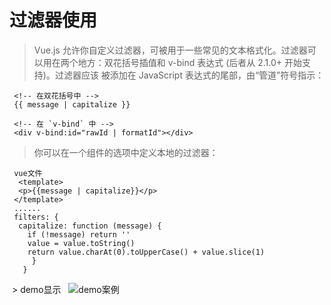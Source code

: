 # 过滤器使用
 > Vue.js 允许你自定义过滤器，可被用于一些常见的文本格式化。过滤器可以用在两个地方：双花括号插值和 v-bind 表达式 (后者从 2.1.0+ 开始支持)。过滤器应该    被添加在 JavaScript 表达式的尾部，由“管道”符号指示：
  
 ```
  <!-- 在双花括号中 -->
  {{ message | capitalize }}

  <!-- 在 `v-bind` 中 -->
  <div v-bind:id="rawId | formatId"></div>
 ```
 
 > 你可以在一个组件的选项中定义本地的过滤器：
  ```
  vue文件
   <template>
    <p>{{message | capitalize}}</p>
   </template>
   ......
   filters: {
    capitalize: function (message) {
      if (!message) return ''
      value = value.toString()
      return value.charAt(0).toUpperCase() + value.slice(1)
       }
     }
  ```
  > demo显示
   ![demo案例](http://wx1.sinaimg.cn/orj360/a8bf8822ly1frfbaxfibjj20go0323yb.jpg)
